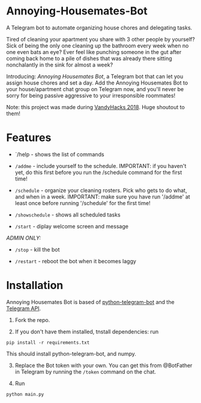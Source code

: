 # Annoying-Housemates-Bot
A Telegram bot to automate organizing house chores and delegating tasks.

Tired of cleaning your apartment you share with 3 other people by yourself? Sick of being the only one cleaning up the bathroom every week when no one even bats an eye? Ever feel like punching someone in the gut after coming back home to a pile of dishes that was already there sitting nonchalantly in the sink for almost a week?

Introducing: *Annoying Housemates Bot*, a Telegram bot that can let you assign house chores and set a day. Add the Annoying Housemates Bot to your house/apartment chat group on Telegram now, and you'll never be sorry for being passive aggressive to your irresponsible roommates!

Note: this project was made during [VandyHacks 2018](https://vandyhacks.org/). Huge shoutout to them!

# Features
- `/help - shows the list of commands

- `/addme` - include yourself to the schedule. IMPORTANT: if you haven't yet, do this first before you run the /schedule command for the first time!

- `/schedule` - organize your cleaning rosters. Pick who gets to do what, and when in a week. IMPORTANT: make sure you have run '/addme' at least once before running '/schedule' for the first time!

- `/showschedule` - shows all scheduled tasks

- `/start` - diplay welcome screen and message

*ADMIN ONLY:*
- `/stop` - kill the bot

- `/restart` - reboot the bot when it becomes laggy


# Installation

Annoying Housemates Bot is based of [python-telegram-bot](https://github.com/python-telegram-bot/python-telegram-bot) and the [Telegram API](https://core.telegram.org/bots/api).

1. Fork the repo.

2. If you don't have them installed, tnstall dependencies:
run 
```
pip install -r requirements.txt
```
This should install python-telegram-bot, and numpy.

3. Replace the Bot token with your own. You can get this from @BotFather in Telegram by running the `/token` command on the chat.

4. Run 
```
python main.py
```

